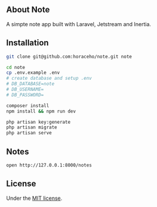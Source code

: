 ## About Note

A simpte note app built with Laravel, Jetstream and Inertia.

## Installation
```bash
git clone git@github.com:horaceho/note.git note

cd note
cp .env.example .env
# create database and setup .env
# DB_DATABASE=note
# DB_USERNAME=
# DB_PASSWORD=

composer install
npm install && npm run dev

php artisan key:generate
php artisan migrate
php artisan serve
```
## Notes
```bash
open http://127.0.0.1:8000/notes
```
## License

Under the [MIT license](https://opensource.org/licenses/MIT).

